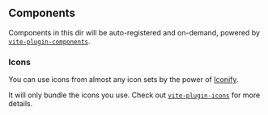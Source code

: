 ## Components

Components in this dir will be auto-registered and on-demand, powered by [`vite-plugin-components`](https://github.com/antfu/vite-plugin-components).

### Icons

You can use icons from almost any icon sets by the power of [Iconify](https://iconify.design/).

It will only bundle the icons you use. Check out [`vite-plugin-icons`](https://github.com/antfu/vite-plugin-icons) for more details.
